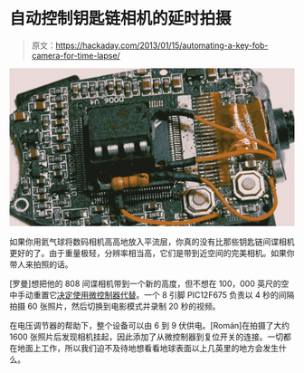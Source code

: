 # 自动控制钥匙链相机的延时拍摄

> 原文：<https://hackaday.com/2013/01/15/automating-a-key-fob-camera-for-time-lapse/>

![808-2](img/9778e732e9aa38707e77d2c75fe38765.png)

如果你用氦气球将数码相机高高地放入平流层，你真的没有比那些钥匙链间谍相机更好的了。由于重量极轻，分辨率相当高，它们是带到近空间的完美相机。如果你带人来拍照的话。

[罗曼]想把他的 808 间谍相机带到一个新的高度，但不想在 100，000 英尺的空中手动重置它[决定使用微控制器代替](http://geekenargentina.wordpress.com/2012/12/22/808-camera-automation/)。一个 8 引脚 PIC12F675 负责以 4 秒的间隔拍摄 60 张照片，然后切换到电影模式并录制 20 秒的视频。

在电压调节器的帮助下，整个设备可以由 6 到 9 伏供电。[Román]在拍摄了大约 1600 张照片后发现相机挂起，因此添加了从微控制器到复位开关的连接。一切都在地面上工作，所以我们迫不及待地想看看地球表面以上几英里的地方会发生什么。
